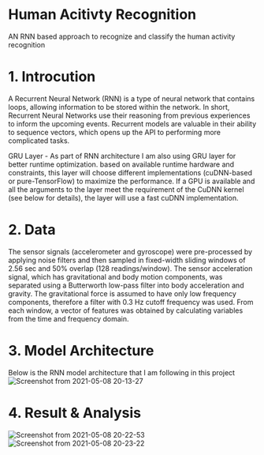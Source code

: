 # Human Acitivty Recognition
AN RNN based approach to recognize and classify the human activity recognition

# 1. Introcution
A Recurrent Neural Network (RNN) is a type of neural network that contains loops, allowing information to be stored within the network. In short, Recurrent Neural Networks use their reasoning from previous experiences to inform the upcoming events. Recurrent models are valuable in their ability to sequence vectors, which opens up the API to performing more complicated tasks. 

GRU Layer - As part of RNN architecture I am also using GRU layer for better runtime optimization. based on available runtime hardware and constraints, this layer will choose different implementations (cuDNN-based or pure-TensorFlow) to maximize the performance. If a GPU is available and all the arguments to the layer meet the requirement of the CuDNN kernel (see below for details), the layer will use a fast cuDNN implementation.

# 2. Data
The sensor signals (accelerometer and gyroscope) were pre-processed by applying noise filters and then sampled in fixed-width sliding windows of 2.56 sec and 50% overlap (128 readings/window). The sensor acceleration signal, which has gravitational and body motion components, was separated using a Butterworth low-pass filter into body acceleration and gravity. The gravitational force is assumed to have only low frequency components, therefore a filter with 0.3 Hz cutoff frequency was used. From each window, a vector of features was obtained by calculating variables from the time and frequency domain. 

# 3. Model Architecture
Below is the RNN model architecture that I am following in this project
![Screenshot from 2021-05-08 20-13-27](https://user-images.githubusercontent.com/17639991/117543566-02b66900-b03b-11eb-8952-af92d8a1f90b.png)

# 4. Result & Analysis
![Screenshot from 2021-05-08 20-22-53](https://user-images.githubusercontent.com/17639991/117543607-33969e00-b03b-11eb-921d-df9383cbcaaa.png)
![Screenshot from 2021-05-08 20-23-22](https://user-images.githubusercontent.com/17639991/117543628-427d5080-b03b-11eb-9046-3a63d0adca37.png)

